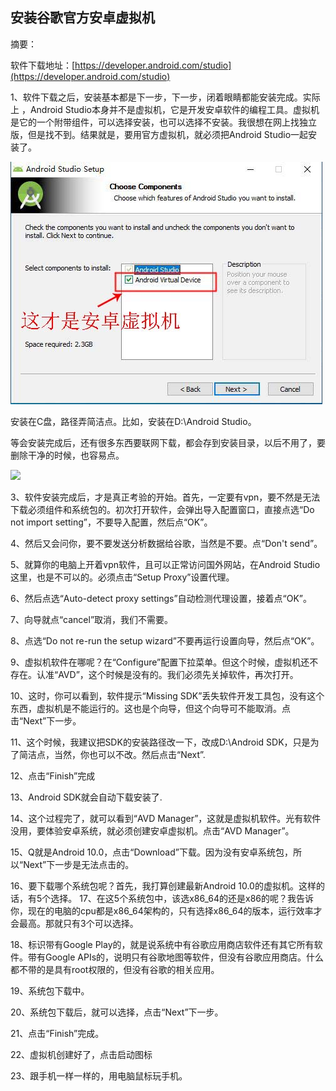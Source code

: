 ##                                  **安装谷歌官方安卓虚拟机**

摘要：

软件下载地址：[https://developer.android.com/studio](https://developer.android.com/studio)

1、软件下载之后，安装基本都是下一步，下一步，闭着眼睛都能安装完成。实际上 ，Android Studio本身并不是虚拟机，它是开发安卓软件的编程工具。虚拟机是它的一个附带组件，可以选择安装，也可以选择不安装。我很想在网上找独立版，但是找不到。结果就是，要用官方虚拟机，就必须把Android Studio一起安装了。

![图1](/img/%E5%AE%89%E8%A3%85%E8%B0%B7%E6%AD%8C%E5%AE%98%E6%96%B9%E5%AE%89%E5%8D%93%E8%99%9A%E6%8B%9F%E6%9C%BA/1.jpg)

安装在C盘，路径弄简洁点。比如，安装在D:\Android Studio。

等会安装完成后，还有很多东西要联网下载，都会存到安装目录，以后不用了，要删除干净的时候，也容易点。

![](https://i.imgur.com/zY8mifE.jpg)

3、软件安装完成后，才是真正考验的开始。首先，一定要有vpn，要不然是无法下载必须组件和系统包的。初次打开软件，会弹出导入配置窗口，直接点选“Do not import setting”，不要导入配置，然后点“OK”。

4、然后又会问你，要不要发送分析数据给谷歌，当然是不要。点“Don't send”。

5、就算你的电脑上开着vpn软件，且可以正常访问国外网站，在Android Studio这里，也是不可以的。必须点击“Setup Proxy”设置代理。

6、然后点选“Auto-detect proxy settings”自动检测代理设置，接着点“OK”。

7、向导就点“cancel”取消，我们不需要。

8、点选“Do not re-run the setup wizard”不要再运行设置向导，然后点“OK”。

9、虚拟机软件在哪呢？在“Configure”配置下拉菜单。但这个时候，虚拟机还不存在。认准“AVD”，这个时候是没有的。我们必须先关掉软件，再次打开。

10、这时，你可以看到，软件提示“Missing SDK”丢失软件开发工具包，没有这个东西，虚拟机是不能运行的。这也是个向导，但这个向导可不能取消。点击“Next”下一步。

11、这个时候，我建议把SDK的安装路径改一下，改成D:\Android SDK，只是为了简洁点，当然，你也可以不改。然后点击“Next”.

12、点击“Finish”完成

13、Android SDK就会自动下载安装了.

14、这个过程完了，就可以看到“AVD Manager”，这就是虚拟机软件。光有软件没用，要体验安卓系统，就必须创建安卓虚拟机。点击“AVD Manager”。

15、Q就是Android 10.0，点击“Download”下载。因为没有安卓系统包，所以“Next”下一步是无法点击的。

16、要下载哪个系统包呢？首先，我打算创建最新Android 10.0的虚拟机。这样的话，有5个选择。
17、在这5个系统包中，该选x86_64的还是x86的呢？我告诉你，现在的电脑的cpu都是x86_64架构的，只有选择x86_64的版本，运行效率才会最高。那就只有3个可以选择。

18、标识带有Google Play的，就是说系统中有谷歌应用商店软件还有其它所有软件。带有Google APIs的，说明只有谷歌地图等软件，但没有谷歌应用商店。什么都不带的是具有root权限的，但没有谷歌的相关应用。

19、系统包下载中。

20、系统包下载后，就可以选择，点击“Next”下一步。

21、点击“Finish”完成。

22、虚拟机创建好了，点击启动图标

23、跟手机一样一样的，用电脑鼠标玩手机。